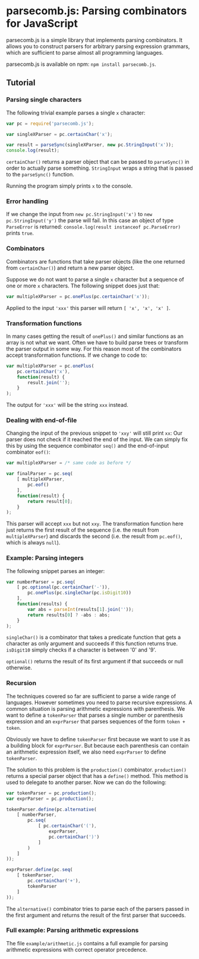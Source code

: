 
# parsecomb.js: Parsing combinators for JavaScript

parsecomb.js is a simple library that implements parsing combinators. It allows you to construct parsers for arbitrary parsing expression grammars, which are sufficient to parse almost all programming languages.

parsecomb.js is available on npm: `npm install parsecomb.js`.

## Tutorial

### Parsing single characters

The following trivial example parses a single `x` character:

```javascript
var pc = require('parsecomb.js');

var singleXParser = pc.certainChar('x');

var result = parseSync(singleXParser, new pc.StringInput('x'));
console.log(result);
```

`certainChar()` returns a parser object that can be passed to `parseSync()` in order to actually parse something. `StringInput` wraps a string that is passed to the `parseSync()` function.

Running the program simply prints `x` to the console.

### Error handling

If we change the input from `new pc.StringInput('x')` to `new pc.StringInput('y')` the parse will fail. In this case an object of type `ParseError` is returned: `console.log(result instanceof pc.ParseError)` prints `true`.

### Combinators

Combinators are functions that take parser objects (like the one returned from `certainChar()`) and return a new parser object.

Suppose we do not want to parse a single `x` character but a sequence of one or more `x` characters. The following snippet does just that:

```javascript
var multipleXParser = pc.onePlus(pc.certainChar('x'));
```

Applied to the input `'xxx'` this parser will return `[ 'x', 'x', 'x' ]`.

### Transformation functions

In many cases getting the result of `onePlus()` and similar functions as an array is not what we want. Often we have to build parse trees or transform the parser output in some way. For this reason most of the combinators accept transformation functions. If we change to code to:

```javascript
var multipleXParser = pc.onePlus(
	pc.certainChar('x'),
	function(result) {
		result.join('');
	}
);
```

The output for `'xxx'` will be the string `xxx` instead.

### Dealing with end-of-file

Changing the input of the previous snippet to `'xxy'` will still print `xx`: Our parser does not check if it reached the end of the input. We can simply fix this by using the sequence combinator `seq()` and the end-of-input combinator `eof()`:

```javascript
var multipleXParser = /* same code as before */

var finalParser = pc.seq(
	[ multipleXParser,
		pc.eof()
	],
	function(result) {
		return result[0];
	}
);
```

This parser will accept `xxx` but not `xxy`. The transformation function here just returns the first result of the sequence (i.e. the result from `multipleXParser`) and discards the second (i.e. the result from `pc.eof()`, which is always `null`).

### Example: Parsing integers

The following snippet parses an integer:

```javascript
var numberParser = pc.seq(
	[ pc.optional(pc.certainChar('-')),
		pc.onePlus(pc.singleChar(pc.isDigit10))
	],
	function(results) {
		var abs = parseInt(results[1].join(''));
		return results[0] ? -abs : abs;
	}
);
```

`singleChar()` is a combinator that takes a predicate function that gets a character as only argument and succeeds if this function returns true. `isDigit10` simply checks if a character is between '0' and '9'.

`optional()` returns the result of its first argument if that succeeds or null otherwise.

### Recursion

The techniques covered so far are sufficient to parse a wide range of languages. However sometimes you need to parse recursive expressions. A common situation is parsing arithmetic expressions with parenthesis. We want to define a `tokenParser` that parses a single number or parenthesis expression and an `exprParser` that parses sequences of the form `token + token`.

Obviously we have to define `tokenParser` first because we want to use it as a building block for `exprParser`. But because each parenthesis can contain an arithmetic expression itself, we also need `exprParser` to define `tokenParser`.

The solution to this problem is the `production()` combinator. `production()` returns a special parser object that has a `define()` method. This method is used to delegate to another parser. Now we can do the following:

```javascript
var tokenParser = pc.production();
var exprParser = pc.production();

tokenParser.define(pc.alternative(
	[ numberParser,
		pc.seq(
			[ pc.certainChar('('),
				exprParser,
				pc.certainChar(')')
			]
		)
	]
));

exprParser.define(pc.seq(
	[ tokenParser,
		pc.certainChar('+'),
		tokenParser
	]
));
```

The `alternative()` combinator tries to parse each of the parsers passed in the first argument and returns the result of the first parser that succeeds.

### Full example: Parsing arithmetic expressions

The file `example/arithmetic.js` contains a full example for parsing arithmetic expressions with correct operator precedence.

